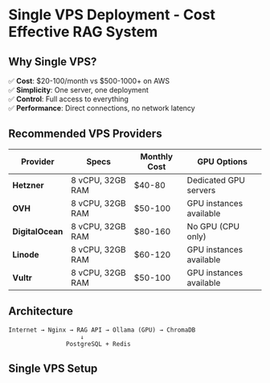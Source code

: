 # Single VPS Deployment - Cost Effective RAG System

## Why Single VPS?

✅ **Cost**: $20-100/month vs $500-1000+ on AWS  
✅ **Simplicity**: One server, one deployment  
✅ **Control**: Full access to everything  
✅ **Performance**: Direct connections, no network latency  

## Recommended VPS Providers

| Provider | Specs | Monthly Cost | GPU Options |
|----------|-------|-------------|-------------|
| **Hetzner** | 8 vCPU, 32GB RAM | $40-80 | Dedicated GPU servers |
| **OVH** | 8 vCPU, 32GB RAM | $50-100 | GPU instances available |
| **DigitalOcean** | 8 vCPU, 32GB RAM | $80-160 | No GPU (CPU only) |
| **Linode** | 8 vCPU, 32GB RAM | $60-120 | GPU instances available |
| **Vultr** | 8 vCPU, 32GB RAM | $50-100 | GPU instances available |

## Architecture

```
Internet → Nginx → RAG API → Ollama (GPU) → ChromaDB
                    ↓
                PostgreSQL + Redis
```

## Single VPS Setup


